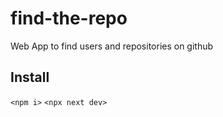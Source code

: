 # find-the-repo

Web App to find users and repositories on github

## Install

`<npm i>`
`<npx next dev>`
